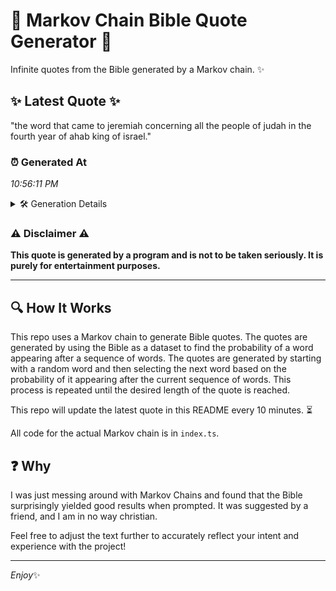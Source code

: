 # 📖 Markov Chain Bible Quote Generator 📖

Infinite quotes from the Bible generated by a Markov chain. ✨

## ✨ Latest Quote ✨
"the word that came to jeremiah concerning all the people of judah in the fourth year of ahab king of israel."

### ⏰ Generated At
*10:56:11 PM*

<details>
    <summary>🛠️ Generation Details</summary>
    <p>
        <strong>🌱 Seed:</strong> the<br>
        <strong>🔄 Iterations:</strong> 20<br>
        <strong>📜 Context History:</strong><br>[ the ]: word<br>[ the, word ]: that<br>[ the, word, that ]: came<br>[ the, word, that, came ]: to<br>[ the, word, that, came, to ]: jeremiah<br>[ the, word, that, came, to, jeremiah ]: concerning<br>[ word, that, came, to, jeremiah, concerning ]: all<br>[ that, came, to, jeremiah, concerning, all ]: the<br>[ came, to, jeremiah, concerning, all, the ]: people<br>[ to, jeremiah, concerning, all, the, people ]: of<br>[ jeremiah, concerning, all, the, people, of ]: judah<br>[ concerning, all, the, people, of, judah ]: in<br>[ all, the, people, of, judah, in ]: the<br>[ the, people, of, judah, in, the ]: fourth<br>[ people, of, judah, in, the, fourth ]: year<br>[ of, judah, in, the, fourth, year ]: of<br>[ judah, in, the, fourth, year, of ]: ahab<br>[ in, the, fourth, year, of, ahab ]: king<br>[ the, fourth, year, of, ahab, king ]: of<br>[ fourth, year, of, ahab, king, of ]: israel.<br>
    </p>
</details>

### ⚠️ Disclaimer ⚠️
**This quote is generated by a program and is not to be taken seriously. It is purely for entertainment purposes.**

---

## 🔍 How It Works

This repo uses a Markov chain to generate Bible quotes. The quotes are generated by using the Bible as a dataset to find the probability of a word appearing after a sequence of words. The quotes are generated by starting with a random word and then selecting the next word based on the probability of it appearing after the current sequence of words. This process is repeated until the desired length of the quote is reached.

This repo will update the latest quote in this README every 10 minutes. ⏳

All code for the actual Markov chain is in `index.ts`.

## ❓ Why

I was just messing around with Markov Chains and found that the Bible surprisingly yielded good results when prompted. 
It was suggested by a friend, and I am in no way christian.

Feel free to adjust the text further to accurately reflect your intent and experience with the project!

---

*Enjoy*✨
